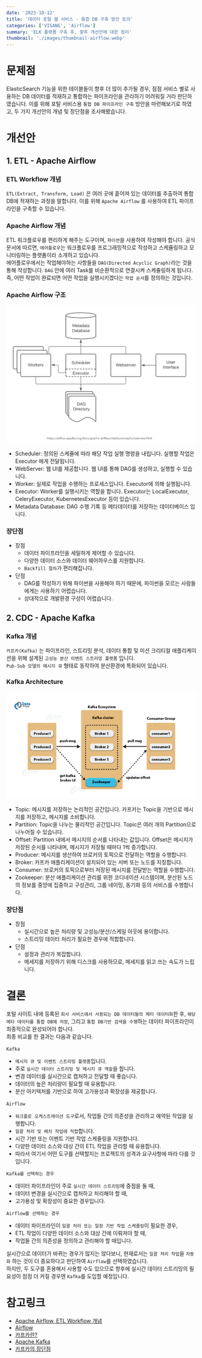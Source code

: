 ```yaml
---
date: '2023-10-12'
title: '데이터 포털 웹 서비스 - 통합 DB 구축 방안 토의'
categories: ['VISANG', 'Airflow']
summary: 'ELK 플랫폼 구축 후, 향후 개선안에 대한 정리'
thumbnail: './images/thumbnail-airflow.webp'
---
```


# 문제점

ElasticSearch 기능을 위한 테이블들이 향후 더 많이 추가될 경우, 점점 서비스 별로 사용하는 DB 데이터를 적재하고 통합하는 파이프라인을 관리하기 어려워질 거라 판단하였습니다. 이를 위해 포탈 서비스용 `통합 DB 파이프라인 구축` 방안을 마련해보기로 하였고, 두 가지 개선안의 개념 및 장단점을 조사해봤습니다.

# 개선안

## 1. ETL - Apache Airflow

### ETL Workflow 개념

`ETL(Extract, Transform, Load)` 은 여러 곳에 흩어져 있는 데이터를 추출하여 통합 DB에 적재하는 과정을 말합니다. 이를 위해 `Apache Airflow` 를 사용하여 ETL 파이프라인을 구축할 수 있습니다.

### Apache Airflow 개념

ETL 워크플로우를 편리하게 해주는 도구이며, `파이썬`을 사용하여 작성해야 합니다. 공식 문서에 따르면, `에어플로우`는 워크플로우를 프로그래밍적으로 작성하고 스케쥴링하고 모니터링하는 플랫폼이라 소개하고 있습니다.  
에어플로우에서는 작업해야하는 사항들을 `DAG(Directed Acyclic Graph)`라는 것을 통해 작성합니다. `DAG` 안에 여러 Task를 비순환적으로 연결시켜 스케쥴링하게 됩니다. 즉, 어떤 작업이 완료되면 어떤 작업을 실행시키겠다는 `작업 순서`를 정의하는 것입니다.

### Apache Airflow 구조

![Alt text](image-5.png)

- Scheduler: 정의된 스케쥴에 따라 해당 작업 실행 명령을 내립니다. 실행할 작업은 Executor 에게 전달됩니다.
- WebServer: 웹 UI를 제공합니다. 웹 UI를 통해 DAG를 생성하고, 실행할 수 있습니다.
- Worker: 실제로 작업을 수행하는 프로세스입니다. Executor에 의해 실행됩니다.
- Executor: Worker를 실행시키는 역할을 합니다. Executor는 LocalExecutor, CeleryExecutor, KubernetesExecutor 등이 있습니다.
- Metadata Database: DAG 수행 기록 등 메타데이터를 저장하는 데이터베이스 입니다.

### 장단점

- 장점
  - 데이터 파이프라인을 세밀하게 제어할 수 있습니다.
  - 다양한 데이터 소스와 데이터 웨어하우스를 지원합니다.
  - `Backfill 절차`가 편리해집니다.
- 단점
  - DAG를 작성하기 위해 파이썬을 사용해야 하기 때문에, 파이썬을 모르는 사람들에게는 사용하기 어렵습니다.
  - 상대적으로 개발환경 구성이 어렵습니다.

## 2. CDC - Apache Kafka

### Kafka 개념

`카프카(Kafka)` 는 파이프라인, 스트리밍 분석, 데이터 통합 및 미션 크리티컬 애플리케이션을 위해 설계된 `고성능 분산 이벤트 스트리밍 플랫폼` 입니다.  
`Pub-Sub 모델의 메시지 큐` 형태로 동작하여 분산환경에 특화되어 있습니다.

### Kafka Architecture

![Alt text](image-6.png)

- Topic: 메시지를 저장하는 논리적인 공간입니다. 카프카는 Topic을 기반으로 메시지를 저장하고, 메시지를 소비합니다.
- Partition: Topic을 나누는 물리적인 공간입니다. Topic은 여러 개의 Partition으로 나누어질 수 있습니다.
- Offset: Partition 내에서 메시지의 순서를 나타내는 값입니다. Offset은 메시지가 저장된 순서를 나타내며, 메시지가 저장될 때마다 1씩 증가합니다.
- Producer: 메시지를 생산하여 브로커의 토픽으로 전달하는 역할을 수행합니다.
- Broker: 카프카 애플리케이션이 설치되어 있는 서버 또는 노드를 지칭합니다.
- Consumer: 브로커의 토픽으로부터 저장된 메시지를 전달받는 역할을 수행합니다.
- Zookeeper: 분산 애플리케이션 관리를 위한 코디네이션 시스템이며, 분산된 노드의 정보를 중앙에 집중하고 구성관리, 그룹 네이밍, 동기화 등의 서비스를 수행합니다.

### 장단점

- 장점
  - 실시간으로 높은 처리량 및 고성능/분산/스케일 아웃에 용이합니다.
  - 스트리밍 데이터 처리가 필요한 경우에 적합합니다.
- 단점
  - 설정과 관리가 복잡합니다.
  - 메세지를 저장하기 위해 디스크를 사용하므로, 메세지를 읽고 쓰는 속도가 느립니다.

# 결론

포털 사이트 내에 등록된 `회사 서비스에서 사용되는 DB 데이터들의 메타 데이터화`한 후, `해당 메타 데이터를 통합 DB에 저장`, 그리고 `통합 DB기반 검색을 수행`하는 데이터 파이프라인이 최종적으로 완성되어야 합니다.  
최종 비교를 한 결과는 다음과 같습니다.

`Kafka`

- `메시지 큐 및 이벤트 스트리밍 플랫폼`입니다.
- 주로 `실시간 데이터 스트리밍 및 메시지 큐 역할`을 합니다.
- 변경 데이터를 실시간으로 캡처하고 전달할 때 좋습니다.
- 데이터의 높은 처리량이 필요할 때 유용합니다.
- 분산 아키텍처를 기반으로 하여 고가용성과 확장성을 제공합니다.

`Airflow`

- `워크플로 오케스트레이션 도구`로서, 작업들 간의 의존성을 관리하고 예약된 작업을 실행합니다.
- `일괄 처리 및 배치 작업에 적합`합니다.
- 시간 기반 또는 이벤트 기반 작업 스케줄링을 지원합니다.
- 다양한 데이터 소스와 대상 간의 ETL 작업을 관리할 때 유용합니다.
- 따라서 여기서 어떤 도구를 선택할지는 프로젝트의 성격과 요구사항에 따라 다를 것입니다.

`Kafka를 선택하는 경우`

- 데이터 파이프라인이 주로 `실시간 데이터 스트리밍`에 중점을 둘 때,
- 데이터 변경을 실시간으로 캡처하고 처리해야 할 때,
- 고가용성 및 확장성이 중요한 경우입니다.

`Airflow를 선택하는 경우`

- 데이터 파이프라인이 `일괄 처리 또는 일정 기반 작업 스케줄링`이 필요한 경우,
- ETL 작업이 다양한 데이터 소스와 대상 간에 이뤄져야 할 때,
- 작업들 간의 의존성을 정의하고 관리해야 할 때입니다.

실시간으로 데이터가 바뀌는 경우가 많지는 않다보니, 현재로서는 `일괄 처리 작업`을 `자동화` 하는 것이 더 중요하다고 판단하여 `Airflow`를 선택하였습니다.  
하지만, 두 도구를 혼용해서 사용할 수도 있으므로 향후에 실시간 데이터 스트리밍의 필요성이 점점 더 커질 경우엔 `Kafka`를 도입할 예정입니다.

# 참고링크

- [Apache Airflow, ETL Workflow 개념](https://mattpy.tistory.com/entry/Apache-Airflow-ETL-Workflow-%EA%B0%9C%EB%85%90)
- [Airflow](https://dataengineerstudy.tistory.com/141#AIRFLOW%20%EA%B0%9C%EB%B0%9C%EC%9D%98%20%EC%9E%A5%EB%8B%A8%EC%A0%90-1)
- [카프카란?](https://velog.io/@holicme7/Apache-Kafka-%EC%B9%B4%ED%94%84%EC%B9%B4%EB%9E%80-%EB%AC%B4%EC%97%87%EC%9D%B8%EA%B0%80)
- [Apache Kafka](https://velog.io/@jaehyeong/Apache-Kafka%EC%95%84%ED%8C%8C%EC%B9%98-%EC%B9%B4%ED%94%84%EC%B9%B4%EB%9E%80-%EB%AC%B4%EC%97%87%EC%9D%B8%EA%B0%80#kafka-vs-rabbitmq-vs-google-cloud-pubsub)
- [카프카의 장단점](https://pinggoopark.tistory.com/789)
